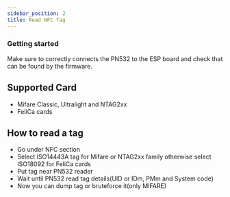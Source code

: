 ```yaml
---
sidebar_position: 2
title: Read NFC Tag
---
```


### Getting started

Make sure to correctly connects the PN532 to the ESP board and check that can be found by the firmware.
<!-- Now make sure that you have the right key if you wanna read all the sector, otherwise you will get an authentication error. -->

## Supported Card
- Mifare Classic, Ultralight and NTAG2xx
- FeliCa cards

## How to read a tag

- Go under NFC section
- Select ISO14443A tag for Mifare or NTAG2xx family otherwise select ISO18092 for FeliCa cards
- Put tag near PN532 reader
- Wait until PN532 read tag details(UID or IDm, PMm and System code)
- Now you can dump tag or bruteforce it(only MIFARE)
